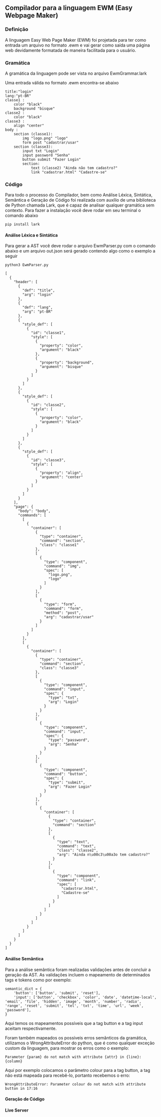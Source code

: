 ## Compilador para a linguagem EWM (Easy Webpage Maker)

### Definição

A linguagem Easy Web Page Maker (EWM) foi projetada para ter como entrada um arquivo no formato .ewm e vai gerar como saída uma página web devidamente formatada de maneira facilitada para o usuário.


### Gramática

A gramática da linguagem pode ser vista no arquivo EwmGrammar.lark

Uma entrada válida no formato .ewm encontra-se abaixo

```
title:"login"
lang:"pt-BR"
classe1 : 
    color "black" 
    background "bisque"
classe2 : 
    color "black"
classe3 :
    align "center"
body : 
    section (classe1):
        img "logo.png" "logo"
        form post "cadastrar/usar"
    section (classe3):
        input txt "Login" 
        input password "Senha"
        button submit "Fazer Login"
        section:
            text (classe2) "Ainda não tem cadastro?" 
            link "cadastrar.html" "Cadastre-se"
```

### Código

Para todo o processo do Compilador, bem como Análise Léxica, Sintática, Semântica e Geração de Código foi realizada com auxílio de uma biblioteca de Python chamada Lark, que é capaz de analisar qualquer gramática sem contexto. Para fazer a instalação você deve rodar em seu terminal o comando abaixo

```
pip install lark
```
#### Análise Léxica e Sintática

Para gerar a AST você deve rodar o arquivo EwmParser.py com o comando abaixo e um arquivo out.json será gerado contendo algo como o exemplo a seguir

```
python3 EwmParser.py
```

```
[
  {
    "header": [
      {
        "def": "title",
        "arg": "login"
      },
      {
        "def": "lang",
        "arg": "pt-BR"
      },
      {
        "style_def": [
          {
            "id": "classe1",
            "style": [
              {
                "property": "color",
                "argument": "black"
              },
              {
                "property": "background",
                "argument": "bisque"
              }
            ]
          }
        ]
      },
      {
        "style_def": [
          {
            "id": "classe2",
            "style": [
              {
                "property": "color",
                "argument": "black"
              }
            ]
          }
        ]
      },
      {
        "style_def": [
          {
            "id": "classe3",
            "style": [
              {
                "property": "align",
                "argument": "center"
              }
            ]
          }
        ]
      }
    ],
    "page": {
      "body": "body",
      "commands": [
        [
          {
            "container": [
              {
                "type": "container",
                "command": "section",
                "class": "classe1"
              },
              [
                {
                  "type": "component",
                  "command": "img",
                  "spec": [
                    "logo.png",
                    "logo"
                  ]
                }
              ],
              [
                {
                  "type": "form",
                  "command": "form",
                  "method": "post",
                  "arg": "cadastrar/usar"
                }
              ]
            ]
          }
        ],
        [
          {
            "container": [
              {
                "type": "container",
                "command": "section",
                "class": "classe3"
              },
              [
                {
                  "type": "component",
                  "command": "input",
                  "spec": {
                    "type": "txt",
                    "arg": "Login"
                  }
                }
              ],
              [
                {
                  "type": "component",
                  "command": "input",
                  "spec": {
                    "type": "password",
                    "arg": "Senha"
                  }
                }
              ],
              [
                {
                  "type": "component",
                  "command": "button",
                  "spec": {
                    "type": "submit",
                    "arg": "Fazer Login"
                  }
                }
              ],
              [
                {
                  "container": [
                    {
                      "type": "container",
                      "command": "section"
                    },
                    [
                      {
                        "type": "text",
                        "command": "text",
                        "class": "classe2",
                        "arg": "Ainda n\u00c3\u00a3o tem cadastro?"
                      }
                    ],
                    [
                      {
                        "type": "component",
                        "command": "link",
                        "spec": [
                          "cadastrar.html",
                          "Cadastre-se"
                        ]
                      }
                    ]
                  ]
                }
              ]
            ]
          }
        ]
      ]
    }
  }
]
```

#### Análise Semântica

Para a análise semântica foram realizadas validações antes de concluir a geração da AST. As validações incluem o mapeamento de determinados tags e tokens como por exemplo: 

```
semantic_dict = {
    'button': ['button', 'submit', 'reset'],
    'input': ['button', 'checkbox', 'color', 'date', 'datetime-local', 'email', 'file', 'hidden', 'image', 'month', 'number', 'radio', 'range', 'reset', 'submit', 'tel', 'txt', 'time', 'url', 'week', 'password'],
}
```

Aqui temos os mapeamentos possíveis que a tag button e a tag input aceitam respectivamente.

Foram também mapeados os possíveis erros semânticos da gramática, utilizamos o WrongAttributeError do python, que é como qualquer exceção custom da linguagem, para mostrar os erros como o exemplo:


```
Parameter {param} do not match with attribute {attr} in {line}:{column}
```

Aqui por exemplo colocamos o parâmetro colour para a tag button, a tag não está mapeada para recebê-lo, portanto recebemos o erro:

```
WrongAttributeError: Parameter colour do not match with attribute button in 17:16
```


#### Geração de Código

#### Live Server
